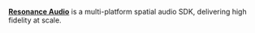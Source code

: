 [**Resonance Audio**](https://resonance-audio.github.io/resonance-audio/discover/overview.html) is a multi-platform spatial audio SDK, delivering high fidelity at scale.